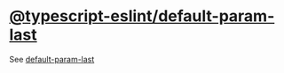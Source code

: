 [@typescript-eslint/default-param-last](https://typescript-eslint.io/rules/default-param-last)
==============================================================================================
See [default-param-last](../eslint/default-param-last.md)
